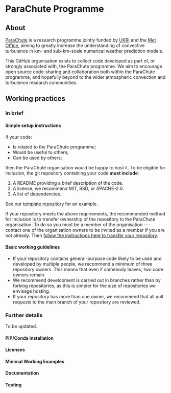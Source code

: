 # ParaChute Programme
## About
[ParaChute](https://www.metoffice.gov.uk/research/approach/collaboration/parachute) is a research programme jointly funded by [UKRI](https://www.ukri.org/) and the [Met Office](https://www.metoffice.gov.uk/), aiming to greatly increase the understanding of convective turbulence in km- and sub-km-scale numerical weather prediction models.  

This GitHub organisation exists to collect code developed as part of, or strongly associated with, the ParaChute programme.  We aim to encourage open source code-sharing and collaboration both within the ParaChute programme, and hopefully beyond to the wider atmospheric convection and turbulence research communities.

## Working practices
### In brief
#### Simple setup instructions
If your code:

 - Is related to the ParaChute programme;
 - Would be useful to others;
 - Can be used by others;
   
then the ParaChute organisation would be happy to host it.  To be eligible for inclusion, the git repository containing your code **must include**:

1. A README providing a brief description of the code.
2. A license; we recommend MIT, BSD, or APACHE-2.0.
3. A list of dependencies.

See our [template repository](https://github.com/ParaChute-UK/parachute-template) for an example.

If your repository meets the above requirements, the recommended method for inclusion is to transfer ownership of the repository to the ParaChute organisation.  To do so you must be a member of the organisation --- contact one of the organisation owners to be invited as a member if you are not already.  Then [follow the instructions here to transfer your repository](https://docs.github.com/en/repositories/creating-and-managing-repositories/transferring-a-repository#transferring-a-repository-owned-by-your-personal-account).

#### Basic working guidelines
 - If your repository contains general-purpose code likely to be used and developed by multiple people, we recommend a minimum of three repository owners.  This means that even if somebody leaves, two code owners remain.
 - We recommend development is carried out in branches rather than by forking repositories, as this is simpler for the size of repositories we envisage hosting.
 - If your repository has more than one owner, we recommend that all pull requests to the main branch of your repository are reviewed.

### Further details
To be updated.
#### PIP/Conda installation
#### Licenses
#### Minimal Working Examples
#### Documentation
#### Testing
